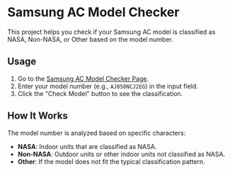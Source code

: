 # Samsung AC Model Checker

This project helps you check if your Samsung AC model is classified as NASA, Non-NASA, or Other based on the model number.

## Usage

1. Go to the [Samsung AC Model Checker Page](https://omerfaruk-aran.github.io/samsung-ac-model-checker).
2. Enter your model number (e.g., `AJ050NCJ2EG`) in the input field.
3. Click the "Check Model" button to see the classification.

## How It Works

The model number is analyzed based on specific characters:
- **NASA**: Indoor units that are classified as NASA.
- **Non-NASA**: Outdoor units or other indoor units not classified as NASA.
- **Other**: If the model does not fit the typical classification pattern.

